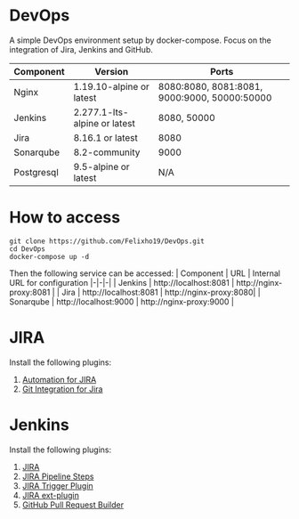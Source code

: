 # DevOps
A simple DevOps environment setup by docker-compose. Focus on the integration of Jira, Jenkins and GitHub.

| Component | Version | Ports |
|-|-|-|
| Nginx | 1.19.10-alpine or latest | 8080:8080, 8081:8081, 9000:9000, 50000:50000|
| Jenkins | 2.277.1-lts-alpine or latest | 8080, 50000 |
| Jira | 8.16.1 or latest | 8080 |
| Sonarqube | 8.2-community | 9000 |
| Postgresql | 9.5-alpine or latest | N/A |

# How to access
```
git clone https://github.com/Felixho19/DevOps.git
cd DevOps
docker-compose up -d
```
Then the following service can be accessed:
| Component | URL | Internal URL for configuration
|-|-|-|
| Jenkins | http://localhost:8081 | http://nginx-proxy:8081 |
| Jira | http://localhost:8081 | http://nginx-proxy:8080|
| Sonarqube | http://localhost:9000 | http://nginx-proxy:9000 |

# JIRA
Install the following plugins:
1. [Automation for JIRA](https://marketplace.atlassian.com/apps/1215460/automation-for-jira-server?hosting=server&tab=overview) 
2. [Git Integration for Jira](https://bigbrassband.com/?utm_source=Google%20search&utm_medium=cpc&utm_campaign=BigBrassBand-Prospecting&gclid=CjwKCAjw7J6EBhBDEiwA5UUM2qaXZ6oUAP0VSlELcD4qpdkjKD-W4u_TUwWuSp1erpzUYrU6zMupfRoCPmgQAvD_BwE)

# Jenkins
Install the following plugins:
1. [JIRA](https://plugins.jenkins.io/jira/)
2. [JIRA Pipeline Steps](https://plugins.jenkins.io/jira-steps/)
3. [JIRA Trigger Plugin](https://plugins.jenkins.io/jira-trigger/)
4. [JIRA ext-plugin](https://plugins.jenkins.io/jira-ext/)
5. [GitHub Pull Request Builder](https://plugins.jenkins.io/ghprb/)
